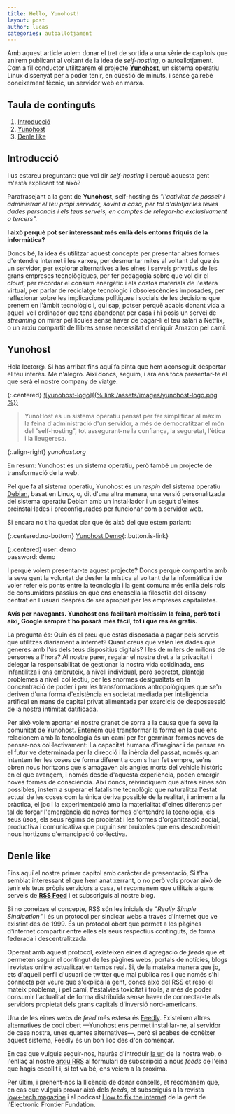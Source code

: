 ```yaml
---
title: Hello, Yunohost!
layout: post
author: lucas
categories: autoallotjament
---
```


Amb aquest article volem donar el tret de sortida a una sèrie de capítols que
anirem publicant al voltant de la idea de _self-hosting_, o autoallotjament.
Com a fil conductor utilitzarem el projecte [**Yunohost**](https://yunohost.org),
un sistema operatiu Linux dissenyat per a poder tenir, en qüestió de minuts, i sense
gairebé coneixement tècnic, un servidor web en marxa.

## Taula de continguts

1. [Introducció](#introducció)
2. [Yunohost](#yunohost)
3. [Denle like](#denle-like)

## Introducció

I us estareu preguntant: que vol dir _self-hosting_ i perquè aquesta gent m'està
explicant tot això?

Parafrasejant a la gent de **Yunohost**, self-hosting és _"l'activitat de
posseir i administrar el teu propi servidor, sovint a casa, per tal d'allotjar
les teves dades personals i els teus serveis, en comptes de relegar-ho
exclusivament a tercers"._

**I això perquè pot ser interessant més enllà dels entorns friquis de la informàtica?**

Doncs bé, la idea és utilitzar aquest concepte per presentar altres formes
d'entendre internet i les xarxes, per desmuntar mites al voltant del que és un servidor,
per explorar alternatives a les eines i serveis privatius de les grans empreses
tecnològiques, per fer pedagogia sobre que vol dir el _cloud_, per recordar el consum
energètic i els costos materials de l'esfera virtual, per parlar de
reciclatge tecnològic i obsolescències imposades, per reflexionar sobre les
implicacions polítiques i socials de les decisions que prenem en l'àmbit
tecnològic i, qui sap, potser perquè acabis donant vida a aquell vell ordinador
que tens abandonat per casa i hi posis un servei de _streaming_ on mirar pel·lícules
sense haver de pagar-li el teu salari a Netflix, o un arxiu compartit de llibres
sense necessitat d'enriquir Amazon pel camí.

## Yunohost

Hola lector@. Si has arribat fins aquí fa pinta que hem aconseguit despertar el
teu interès. Me n'alegro. Així doncs, seguim, i ara ens toca presentar-te el que
serà el nostre company de viatge.

{:.centered}
[![yunohost-logo]({% link /assets/images/yunohost-logo.png %})](https://yunohost.org/)

> YunoHost és un sistema operatiu pensat per fer simplificar al màxim la feina
> d'administració d'un servidor, a més de democratitzar el món del "self-hosting",
> tot assegurant-ne la confiança, la seguretat, l'ètica i la lleugeresa.

{:.align-right}
_yunohost.org_

En resum: Yunohost és un sistema operatiu, però també un projecte de transformació
de la web.

Pel que fa al sistema operatiu, Yunohost és un _respin_ del sistema operatiu
[Debian](https://www.debian.org/), basat en Linux, o, dit d'una altra manera,
una versió personalitzada del sistema operatiu Debian amb un instal·lador i un
seguit d'eines preinstal·lades i preconfigurades per funcionar com a servidor web.

Si encara no t'ha quedat clar que és això del que estem parlant:

{:.centered.no-bottom}
[Yunohost Demo](https://demo.yunohost.org/yunohost/sso/?r=aHR0cHM6Ly9kZW1vLnl1bm9ob3N0Lm9yZy8=){:.button.is-link}

{:.centered}
user: demo<br/>
password: demo

I perquè volem presentar-te aquest projecte? Doncs perquè compartim amb la seva
gent la voluntat de desfer la mística al voltant de la informàtica i de voler
refer els ponts entre la tecnologia i la gent comuna més enllà dels rols de consumidors
passius en què ens encasella la filosofia del disseny centrat en l'usuari després
de ser apropiat per les empreses capitalistes.

**Avís per navegants. Yunohost ens facilitarà moltíssim la feina, però tot i així,
Google sempre t'ho posarà més fàcil, tot i que res és gratis.**

La pregunta és: Quin és el preu que estàs disposada a pagar pels serveis que utilitzes
diariament a internet? Quant creus que valen les dades que generes amb l'ús dels
teus dispositius digitals? I les de milers de milions de persones a l'hora? Al nostre
parer, regalar el nostre dret a la privacitat i delegar la responsabilitat de gestionar
la nostra vida cotidinada, ens infantilitza i ens embruteix, a nivell individual,
però sobretot, planteja problemes a nivell col·lectiu, per les enormes desigualtats
en la concentració de poder i per les transformacions antropològiques que se'n
deriven d'una forma d'existència en societat mediada per inteligència artifical
en mans de capital privat alimentada per exercicis de despossessió de la nostra
intimitat datificada.

Per això volem aportar el nostre granet de sorra a la causa que fa seva la comunitat
de Yunohost. Entenem que transformar la forma en la que ens relacionem amb la
tencologia és un camí per fer germinar formes noves de pensar-nos col·lectivament:
La capacitat humana d'imaginar i de pensar en el futur ve determinada per la direcció
i la inèrcia del passat, només quan intentem fer les coses de forma diferent a com
s'han fet sempre, se'ns obren nous horitzons que s'amagaven als angles morts del
vehicle històric en el que avançem, i només desde d'aquesta experiència, poden emergir
noves formes de consciència.  Així doncs, reivindiquem que altres eines són possibles,
instem a superar el fatalisme tecnològic que naturalitza l'estat actual de les
coses com la única deriva possible de la realitat, i animem a la pràctica, el
joc i la experimentació amb la materialitat d'eines diferents per tal de forçar
l'emergència de noves formes d'entendre la tecnologia, els seus úsos, els seus
règims de propietat i les formes d'organització social, productiva i comunicativa
que puguin ser bruixoles que ens descrobreixin nous hortizons d'emancipació col·lectiva.

## Denle like

Fins aquí el nostre primer capítol amb caràcter de presentació, Si t'ha semblat
interessant el que hem anat xerrant, o no però vols provar això de tenir els teus
pròpis servidors a casa, et recomanem que utilitzis alguns serveis de
[**RSS Feed**](https://en.wikipedia.org/wiki/RSS) i et subscriguis al nostre blog.

Si no coneixes el concepte, RSS són les inicials de _"Really Simple Sindication"_
i és un protocol per sindicar webs a través d'internet que ve existint des de 1999.
És un protocol obert que permet a les pàgines d'internet compartir entre elles els
seus respectius continguts, de forma federada i descentralitzada.

Operant amb aquest protocol, existeixen eines d'agregació de _feeds_ que et permeten
seguir el contingut de les pàgines webs, portals de notícies, blogs i revistes online
actualitzat en temps real. Si, de la mateixa manera que jo, ets d'aquell perfil
d'usuari de twitter que mai publica res i que només s'hi connecta per veure que
s'explica la gent, doncs això del RSS et resol el mateix problema, i pel camí,
t'estalvies toxicitat i trolls, a més de poder consumir l'actualitat de forma
distribuïda sense haver de connectar-te als servidors propietat dels grans capitals
d'inversió nord-americans.

Una de les eines webs de _feed_ més estesa és [Feedly](https://feedly.com).
Existeixen altres alternatives de codi obert &#8212;Yunohost ens permet instal·lar-ne,
al servidor de casa nostra, unes quantes alternatives&#8212;, però
si acabes de conèixer aquest sistema, Feedly és un bon lloc des d'on començar.

En cas que vulguis seguir-nos, hauràs d'introduir
[la url](https://www.codeccoop.org) de la nostra web, o l'enllaç
al nostre [arxiu RRS](https://www.codeccoop.org/feed.xml) al formulari de
subscripció a nous _feeds_ de l'eina que hagis escollit i, si tot va bé,
ens veiem a la pròxima.

Per últim, i prenent-nos la llicència de donar consells, et recomanem que,
en cas que vulguis provar això dels _feeds_, et subscriguis a la revista
[low←tech magazine](https://solar.lowtechmagazine.com/feeds/all-en.atom.xml)
i al podcast [How to fix the internet](https://feeds.eff.org/howtofixtheinternet)
de la gent de l'Electronic Frontier Fundation.

